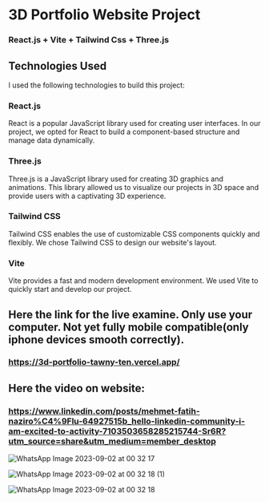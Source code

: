 # 3D Portfolio Website Project
### React.js + Vite + Tailwind Css + Three.js

## Technologies Used
I used the following technologies to build this project:

### React.js
React is a popular JavaScript library used for creating user interfaces. In our project, we opted for React to build a component-based structure and manage data dynamically.

### Three.js
Three.js is a JavaScript library used for creating 3D graphics and animations. This library allowed us to visualize our projects in 3D space and provide users with a captivating 3D experience.

### Tailwind CSS
Tailwind CSS enables the use of customizable CSS components quickly and flexibly. We chose Tailwind CSS to design our website's layout.

### Vite
Vite provides a fast and modern development environment. We used Vite to quickly start and develop our project.

## Here the link for the live examine. Only use your computer. Not yet fully mobile compatible(only iphone devices smooth correctly).
### https://3d-portfolio-tawny-ten.vercel.app/
## Here the video on website:
### https://www.linkedin.com/posts/mehmet-fatih-naziro%C4%9Flu-64927515b_hello-linkedin-community-i-am-excited-to-activity-7103503658285215744-Sr6R?utm_source=share&utm_medium=member_desktop

![WhatsApp Image 2023-09-02 at 00 32 17](https://github.com/terravision7/3d_portfolio/assets/84978857/c9a6168b-bae7-49a8-a06d-8e16cdf64f8a)


![WhatsApp Image 2023-09-02 at 00 32 18 (1)](https://github.com/terravision7/3d_portfolio/assets/84978857/9513d0b6-f2cf-4ba5-a367-c51c1d5e2c70)


![WhatsApp Image 2023-09-02 at 00 32 18](https://github.com/terravision7/3d_portfolio/assets/84978857/5018584c-7e9b-4f25-af66-f64d5d322766)

